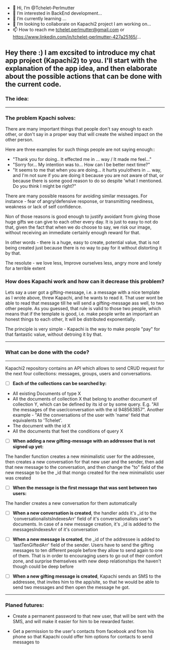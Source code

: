 - 👋 Hi, I’m @Tchelet-Perlmutter
- 👀 I’m interested in BackEnd development...
- 🌱 I’m currently learning ...
- 💞️ I’m looking to collaborate on Kapachi2 project I am working on...
- 📫 How to reach me tchelet.perlmutter@gmail.com or https://www.linkedin.com/in/tchelet-perlmutter-427a25165/...



Hey there :)
I am excsited to introduce my chat app project (Kapachi2) to you.
I'll start with the explanation of the app idea, and then elaborate about the possible actions that can be done with the current code.
---------------------------------- 

###  The idea:

--------------------

### The problem Kpachi solves:

There are many important things that people don't say enough to each other, or don't say in a proper way that will create the wished impact on the other person. 

Here are three examples for such things people are not saying enough::

- "Thank you for doing.. It effected me in ... way / It made me feel..."
- "Sorry for... My intention was to... How can I be better next time?"
- "It seems to me that when you are doing... it hurts you/others in ... way, and I'm not sure if you are doing it because you are not aware of that, or because there is some good reason to do so despite 'what I mentioned. Do you think I might be right?"

There are many possible reasons for avoiding similar messages. For instance - fear of angry/defensive response, or transmitting neediness, weakness or lack of self confidence. 

Non of those reasons is good enough to justify avoidant from giving those huge gifts we can give to each other every day. It is just to easy to not do that, given the fact that when we do choose to say, we risk our image, without receiving an immediate certainly enough reward for that.

In other words - there is a huge, easy to create, potential value, that is not being created just because there is no way to pay for it without distorting it by that.  

The resolute - we love less, Improve ourselves less, angry more and lonely for a terrible extent 

### How does Kapachi work and how can it decrease this problem?

Lets say a user got a gifting-message, i.e.  a message with a nice template as I wrote above, threw Kapachi, and he wants to read it. That user wont be able to read that message till he will send a gifting-message ass well, to two other people. As you guessed, that rule is valid to those two people, which means that if the template is good, i.e. make people write an important an honest things to each other, It will be distributed exponentially.

The principle is very simple - Kapachi is the way to make people "pay" for that fantastic value, without detroing it by that.

----------------------------------

### What can be done with the code?

-------------------------

Kapachi2 repository contains an API which allows to send CRUD request for the next four collections: messages, groups, users and conversations. 

- [ ] **Each of the collections can be searched by:**

- All existing Documents of type X
- All the documents of collection X that belong to another document of collection Y, which can be defined by its id or by some query.
E.g. "All the messages of the user/conversation with the id 948563857". Another example -  "All the conversations of the user with 'name' field that equivalents to 'Tchelet'.
- The document with the id X
- All the documents that feet the conditions of query X

- [ ] **When adding a new gifting-message with an addressee that is not signed up yet:**

The handler function creates a new minimalistic user for the addressee, then creates a new conversation for that new user and the sender, then add that new message to the conversation, and then change the "to" field of the new message to be the _id that mongo created for the new minimalistic user was created

- [ ] **When the message is the first message that was sent between two users:**

The handler creates a new conversation for them automatically 

- [ ] **When a new conversation is created**, the handler adds it's _id to the 'conversationalistsIndexesArr' field of it's conversationalists user's documents. In case of a new message creation, it's _id is added to the messagesIndexesArr of it's conversation


- [ ] **When a new message is created**, the _id of the addressee is added to 'lastTenGiftedArr' field of the sender. Users have to send the gifting messages to ten different people before they allow to send again to one of them. That is in order to encouraging users to go out of their comfort zone, and surprise themselves with new deep relationships the haven't though could be deep before 

- [ ] **When a new gifting message is created**, Kapachi sends an SMS to the addressee, that invites him to the app/site, so that he would be able to send two messages and then open the message he got.

-------------------
### Planed futures:

* Create a permanent password to that new user, that will be sent with the SMS, and will make it easier for him to be rewarded faster. 

* Get a permission to the user's contacts from facebook and from his phone so that Kapachi could offer him options for contacts to send messages to

